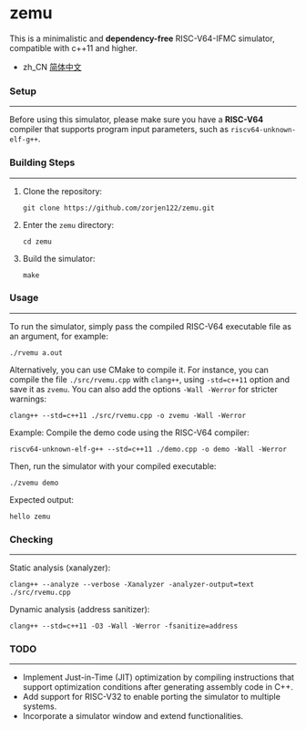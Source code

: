 # zemu

This is a minimalistic and **dependency-free** RISC-V64-IFMC simulator, compatible with c++11 and higher.

- zh_CN [简体中文](readme/README.zh_CN.md)

### Setup

------

Before using this simulator, please make sure you have a **RISC-V64** compiler that supports program input parameters, such as `riscv64-unknown-elf-g++`.

### Building Steps

------

1. Clone the repository:

   ```
   git clone https://github.com/zorjen122/zemu.git
   ```

2. Enter the `zemu` directory:

   ```
   cd zemu
   ```

3. Build the simulator:

   ```
   make
   ```

### Usage

------

To run the simulator, simply pass the compiled RISC-V64 executable file as an argument, for example:

```
./rvemu a.out
```

Alternatively, you can use CMake to compile it. For instance, you can compile the file `./src/rvemu.cpp` with `clang++`, using `-std=c++11` option and save it as `zvemu`. You can also add the options `-Wall -Werror` for stricter warnings:

```
clang++ --std=c++11 ./src/rvemu.cpp -o zvemu -Wall -Werror
```

Example: Compile the demo code using the RISC-V64 compiler:

```
riscv64-unknown-elf-g++ --std=c++11 ./demo.cpp -o demo -Wall -Werror
```

Then, run the simulator with your compiled executable:

```
./zvemu demo
```

Expected output:

```
hello zemu
```

### Checking

------

Static analysis (xanalyzer):

```
clang++ --analyze --verbose -Xanalyzer -analyzer-output=text ./src/rvemu.cpp
```

Dynamic analysis (address sanitizer):

```
clang++ --std=c++11 -O3 -Wall -Werror -fsanitize=address
```



### TODO

------

- Implement Just-in-Time (JIT) optimization by compiling instructions that support optimization conditions after generating assembly code in C++.
- Add support for RISC-V32 to enable porting the simulator to multiple systems.
- Incorporate a simulator window and extend functionalities.
